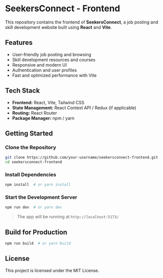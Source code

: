 # SeekersConnect - Frontend

This repository contains the frontend of **SeekersConnect**, a job posting and skill development website built using **React** and **Vite**.

## Features
- User-friendly job posting and browsing
- Skill development resources and courses
- Responsive and modern UI
- Authentication and user profiles
- Fast and optimized performance with Vite

## Tech Stack
- **Frontend:** React, Vite, Tailwind CSS
- **State Management:** React Context API / Redux (if applicable)
- **Routing:** React Router
- **Package Manager:** npm / yarn

## Getting Started
### Clone the Repository
```bash
git clone https://github.com/your-username/seekersconnect-frontend.git
cd seekersconnect-frontend
```

### Install Dependencies
```bash
npm install  # or yarn install
```

### Start the Development Server
```bash
npm run dev  # or yarn dev
```
> The app will be running at `http://localhost:5173/`

## Build for Production
```bash
npm run build  # or yarn build
```
## License
This project is licensed under the MIT License.
